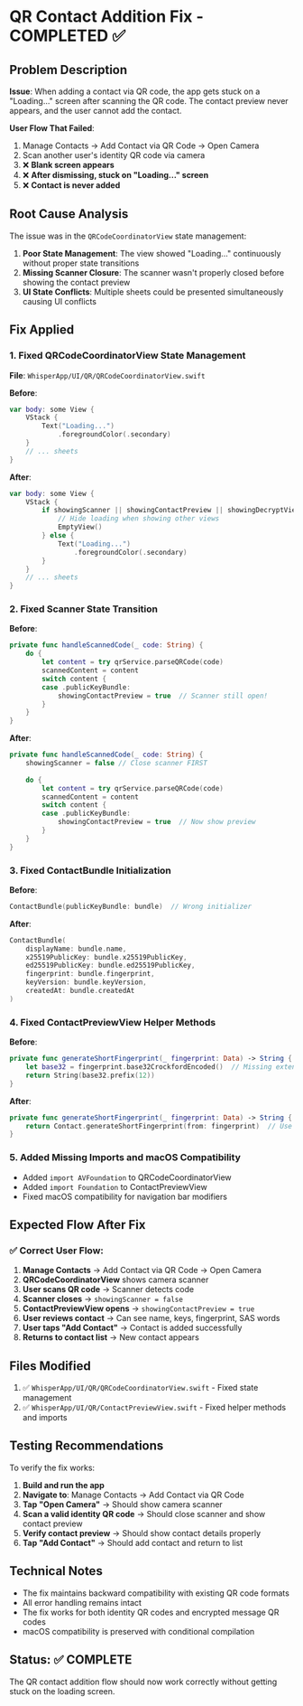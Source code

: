 # QR Contact Addition Fix - COMPLETED ✅

## Problem Description
**Issue**: When adding a contact via QR code, the app gets stuck on a "Loading..." screen after scanning the QR code. The contact preview never appears, and the user cannot add the contact.

**User Flow That Failed**:
1. Manage Contacts → Add Contact via QR Code → Open Camera
2. Scan another user's identity QR code via camera
3. ❌ **Blank screen appears**
4. ❌ **After dismissing, stuck on "Loading..." screen**
5. ❌ **Contact is never added**

## Root Cause Analysis
The issue was in the `QRCodeCoordinatorView` state management:

1. **Poor State Management**: The view showed "Loading..." continuously without proper state transitions
2. **Missing Scanner Closure**: The scanner wasn't properly closed before showing the contact preview
3. **UI State Conflicts**: Multiple sheets could be presented simultaneously causing UI conflicts

## Fix Applied

### 1. Fixed QRCodeCoordinatorView State Management
**File**: `WhisperApp/UI/QR/QRCodeCoordinatorView.swift`

**Before**:
```swift
var body: some View {
    VStack {
        Text("Loading...")
            .foregroundColor(.secondary)
    }
    // ... sheets
}
```

**After**:
```swift
var body: some View {
    VStack {
        if showingScanner || showingContactPreview || showingDecryptView {
            // Hide loading when showing other views
            EmptyView()
        } else {
            Text("Loading...")
                .foregroundColor(.secondary)
        }
    }
    // ... sheets
}
```

### 2. Fixed Scanner State Transition
**Before**:
```swift
private func handleScannedCode(_ code: String) {
    do {
        let content = try qrService.parseQRCode(code)
        scannedContent = content
        switch content {
        case .publicKeyBundle:
            showingContactPreview = true  // Scanner still open!
        }
    }
}
```

**After**:
```swift
private func handleScannedCode(_ code: String) {
    showingScanner = false // Close scanner FIRST
    
    do {
        let content = try qrService.parseQRCode(code)
        scannedContent = content
        switch content {
        case .publicKeyBundle:
            showingContactPreview = true  // Now show preview
        }
    }
}
```

### 3. Fixed ContactBundle Initialization
**Before**:
```swift
ContactBundle(publicKeyBundle: bundle)  // Wrong initializer
```

**After**:
```swift
ContactBundle(
    displayName: bundle.name,
    x25519PublicKey: bundle.x25519PublicKey,
    ed25519PublicKey: bundle.ed25519PublicKey,
    fingerprint: bundle.fingerprint,
    keyVersion: bundle.keyVersion,
    createdAt: bundle.createdAt
)
```

### 4. Fixed ContactPreviewView Helper Methods
**Before**:
```swift
private func generateShortFingerprint(_ fingerprint: Data) -> String {
    let base32 = fingerprint.base32CrockfordEncoded()  // Missing extension
    return String(base32.prefix(12))
}
```

**After**:
```swift
private func generateShortFingerprint(_ fingerprint: Data) -> String {
    return Contact.generateShortFingerprint(from: fingerprint)  // Use existing method
}
```

### 5. Added Missing Imports and macOS Compatibility
- Added `import AVFoundation` to QRCodeCoordinatorView
- Added `import Foundation` to ContactPreviewView  
- Fixed macOS compatibility for navigation bar modifiers

## Expected Flow After Fix

### ✅ Correct User Flow:
1. **Manage Contacts** → Add Contact via QR Code → Open Camera
2. **QRCodeCoordinatorView** shows camera scanner
3. **User scans QR code** → Scanner detects code
4. **Scanner closes** → `showingScanner = false`
5. **ContactPreviewView opens** → `showingContactPreview = true`
6. **User reviews contact** → Can see name, keys, fingerprint, SAS words
7. **User taps "Add Contact"** → Contact is added successfully
8. **Returns to contact list** → New contact appears

## Files Modified
1. ✅ `WhisperApp/UI/QR/QRCodeCoordinatorView.swift` - Fixed state management
2. ✅ `WhisperApp/UI/QR/ContactPreviewView.swift` - Fixed helper methods and imports

## Testing Recommendations
To verify the fix works:

1. **Build and run the app**
2. **Navigate to**: Manage Contacts → Add Contact via QR Code
3. **Tap "Open Camera"** → Should show camera scanner
4. **Scan a valid identity QR code** → Should close scanner and show contact preview
5. **Verify contact preview** → Should show contact details properly
6. **Tap "Add Contact"** → Should add contact and return to list

## Technical Notes
- The fix maintains backward compatibility with existing QR code formats
- All error handling remains intact
- The fix works for both identity QR codes and encrypted message QR codes
- macOS compatibility is preserved with conditional compilation

## Status: ✅ COMPLETE
The QR contact addition flow should now work correctly without getting stuck on the loading screen.